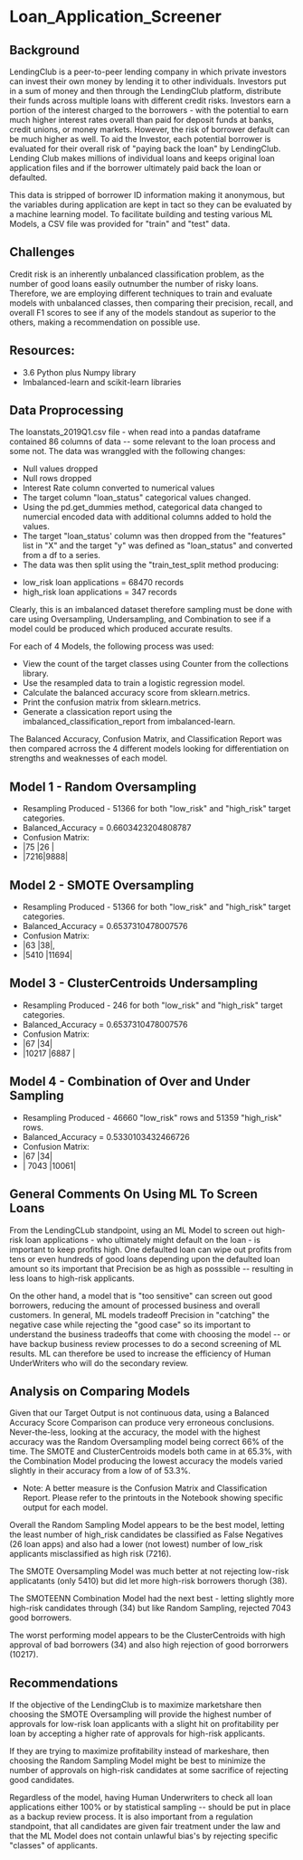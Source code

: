 # Loan_Application_Screener

## Background
LendingClub is a peer-to-peer lending company in which private investors can invest their own money by lending it to other individuals. Investors put in a sum of money and then through the LendingClub platform, distribute their funds across multiple loans with different credit risks. Investors earn a portion of the interest charged to the borrowers - with the potential to earn much higher interest rates overall than paid for deposit funds at banks, credit unions, or money markets. However, the risk of borrower default can be much higher as well. To aid the Investor, each potential borrower is evaluated for their overall risk of "paying back the loan" by LendingClub. Lending Club makes millions of individual loans and keeps original loan application files and if the borrower ultimately paid back the loan or defaulted. 

This data is stripped of borrower ID information making it anonymous, but the variables during application are kept in tact so they can be evaluated by a machine learning model. To facilitate building and testing various ML Models, a CSV file was provided for "train" and "test" data. 

## Challenges
Credit risk is an inherently unbalanced classification problem, as the number of good loans easily outnumber the number of risky loans. Therefore, we are employing different techniques to train and evaluate models with unbalanced classes, then comparing their precision, recall, and overall F1 scores to see if any of the models standout as superior to the others, making a recommendation on possible use.  

## Resources: 
* 3.6 Python plus Numpy library
* Imbalanced-learn and scikit-learn libraries 

## Data Proprocessing
The loanstats_2019Q1.csv file - when read into a pandas dataframe contained 86 columns of data -- some relevant to the loan process and some not. The data was wranggled with the following changes:
* Null values dropped
* Null rows dropped
* Interest Rate column converted to numerical values
* The target column "loan_status" categorical values changed. 
* Using the pd.get_dummies method, categorical data changed to numercial encoded data with additional columns added to hold the values. 
* The target "loan_status' column was then dropped from the "features" list in "X" and the target "y" was defined as "loan_status" and converted from a df to a series. 
* The data was then split using the "train_test_split method producing:
- low_risk loan applications = 68470 records
- high_risk loan applications = 347 records

Clearly, this is an imbalanced dataset therefore sampling must be done with care using Oversampling, Undersampling, and Combination to see if a model could be produced which produced accurate results. 

For each of 4 Models, the following process was used:
* View the count of the target classes using Counter from the collections library.
* Use the resampled data to train a logistic regression model.
* Calculate the balanced accuracy score from sklearn.metrics.
* Print the confusion matrix from sklearn.metrics.
* Generate a classication report using the imbalanced_classification_report from imbalanced-learn.

The Balanced Accuracy, Confusion Matrix, and Classification Report was then compared acrross the 4 different models looking for differentiation on strengths and weaknesses of each model. 

## Model 1 - Random Oversampling
* Resampling Produced - 51366 for both "low_risk" and "high_risk" target categories. 
* Balanced_Accuracy = 0.6603423204808787
* Confusion Matrix: 
* |75  |26  |
* |7216|9888|      

## Model 2 - SMOTE Oversampling 
* Resampling Produced - 51366 for both "low_risk" and "high_risk" target categories. 
* Balanced_Accuracy = 0.6537310478007576
* Confusion Matrix: 
* |63 |38|,
* |5410 |11694|


## Model 3 - ClusterCentroids Undersampling
* Resampling Produced -  246 for both "low_risk" and "high_risk" target categories. 
* Balanced_Accuracy = 0.6537310478007576
* Confusion Matrix: 
* |67 |34|
* |10217 |6887 |

## Model 4 - Combination of Over and Under Sampling
* Resampling Produced -  46660 "low_risk" rows and 51359 "high_risk" rows. 
* Balanced_Accuracy = 0.5330103432466726
* Confusion Matrix: 
* |67 |34|
* | 7043 |10061|

## General Comments On Using ML To Screen Loans
From the LendingCLub standpoint, using an ML Model to screen out high-risk loan applications - who ultimately might default on the loan - is important to keep profits high. One defaulted loan can wipe out profits from tens or even hundreds of good loans depending upon the defaulted loan amount so its important that Precision be as high as posssible -- resulting in less loans to high-risk applicants. 

On the other hand, a model that is "too sensitive" can screen out good borrowers, reducing the amount of processed business and overall customers. In general, ML models tradeoff Precision in "catching" the negative case while rejecting the "good case" so its important to understand the business tradeoffs that come with choosing the model -- or have backup business review processes to do a second screening of ML results. ML can therefore be used to increase the efficiency of Human UnderWriters who will do the secondary review. 

## Analysis on Comparing Models
Given that our Target Output is not continuous data, using a Balanced Accuracy Score Comparison can produce very erroneous conclusions. Never-the-less, looking at the accuracy, the model with the highest accuracy was the Random Oversampling model being correct 66% of the time. The SMOTE and ClusterCentroids models both came in at 65.3%, with the Combination Model producing the lowest accuracy the models varied slightly in their accuracy from a low of of 53.3%. 

* Note: A better measure is the Confusion Matrix and Classification Report. Please refer to the printouts in the Notebook showing specific output for each model. 

Overall the Random Sampling Model appears to be the best model, letting the least number of high_risk candidates be classified as False Negatives (26 loan apps) and also had a lower (not lowest) number of low_risk applicants misclassified as high risk (7216). 

The SMOTE Oversampling Model was much better at not rejecting low-risk applicatants (only 5410) but did let more high-risk borrowers thorugh (38). 

The SMOTEENN Combination Model had the next best - letting slightly more high-risk candidates through (34) but like Random Sampling, rejected 7043 good borrowers.  

The worst performing model appears to be the ClusterCentroids with high approval of bad borrowers (34) and also high rejection of good borrorwers (10217). 

## Recommendations
If the objective of the LendingClub is to maximize marketshare then choosing the SMOTE Oversampling will provide the highest number of approvals for low-risk loan applicants with a slight hit on profitability per loan by accepting a higher rate of approvals for high-risk applicants. 

If they are trying to maximize profitability instead of markeshare, then choosing the Random Sampling Model might be best to minimize the number of approvals on high-risk candidates at some sacrifice of rejecting good candidates. 

Regardless of the model, having Human Underwriters to check all loan applications either 100% or by statistical sampling -- should be put in place as a backup review process. It is also important from a regulation standpoint, that all candidates are given fair treatment under the law and that the ML Model does not contain unlawful bias's by rejecting specific "classes" of applicants. 


